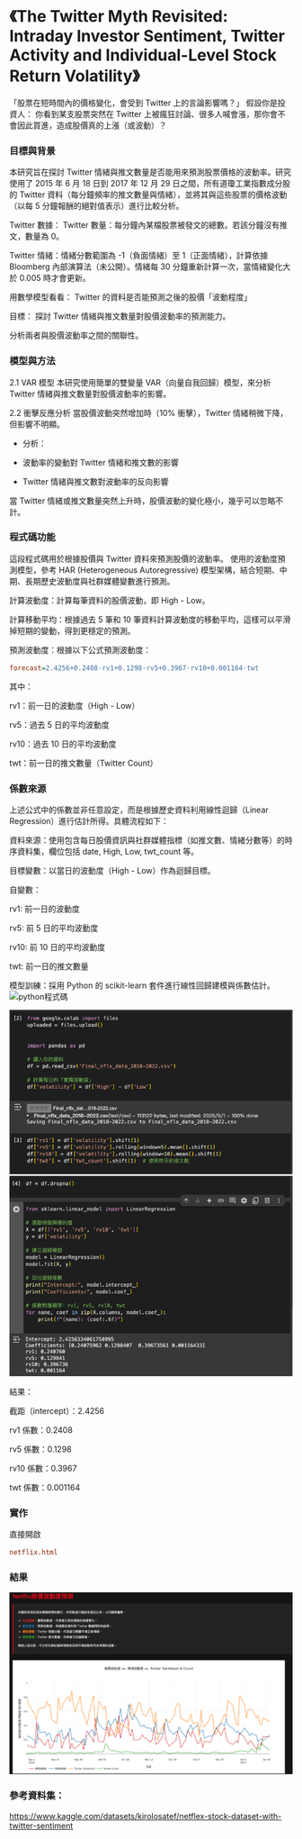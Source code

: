 # 《The Twitter Myth Revisited: Intraday Investor Sentiment, Twitter Activity and Individual-Level Stock Return Volatility》

「股票在短時間內的價格變化，會受到 Twitter 上的言論影響嗎？」
假設你是投資人：
你看到某支股票突然在 Twitter 上被瘋狂討論、很多人喊會漲，那你會不會因此買進，造成股價真的上漲（或波動）？

### 目標與背景

本研究旨在探討 Twitter 情緒與推文數量是否能用來預測股票價格的波動率。研究使用了 2015 年 6 月 18 日到 2017 年 12 月 29 日之間，所有道瓊工業指數成分股的 Twitter 資料（每分鐘頻率的推文數量與情緒），並將其與這些股票的價格波動（以每 5 分鐘報酬的絕對值表示）進行比較分析。

Twitter 數據：
Twitter 數量：每分鐘內某檔股票被發文的總數。若該分鐘沒有推文，數量為 0。

Twitter 情緒：情緒分數範圍為 -1（負面情緒）至 1（正面情緒），計算依據 Bloomberg 內部演算法（未公開）。情緒每 30 分鐘重新計算一次，當情緒變化大於 0.005 時才會更新。

用數學模型看看：
Twitter 的資料是否能預測之後的股價「波動程度」

目標：
探討 Twitter 情緒與推文數量對股價波動率的預測能力。

分析兩者與股價波動率之間的關聯性。

### 模型與方法

2.1 VAR 模型
本研究使用簡單的雙變量 VAR（向量自我回歸）模型，來分析 Twitter 情緒與推文數量對股價波動率的影響。

2.2 衝擊反應分析
當股價波動突然增加時（10% 衝擊），Twitter 情緒稍微下降，但影響不明顯。

- 分析：

- 波動率的變動對 Twitter 情緒和推文數的影響

- Twitter 情緒與推文數對波動率的反向影響

當 Twitter 情緒或推文數量突然上升時，股價波動的變化極小，幾乎可以忽略不計。

### 程式碼功能

這段程式碼用於根據股價與 Twitter 資料來預測股價的波動率。
使用的波動度預測模型，參考 HAR (Heterogeneous Autoregressive) 模型架構，結合短期、中期、長期歷史波動度與社群媒體變數進行預測。

計算波動度：計算每筆資料的股價波動，即 High - Low。

計算移動平均：根據過去 5 筆和 10 筆資料計算波動度的移動平均，這樣可以平滑掉短期的變動，得到更穩定的預測。

預測波動度：根據以下公式預測波動度：

```ini
forecast=2.4256+0.2408⋅rv1+0.1298⋅rv5+0.3967⋅rv10+0.001164⋅twt
```

其中：

rv1：前一日的波動度（High - Low）

rv5：過去 5 日的平均波動度

rv10：過去 10 日的平均波動度

twt：前一日的推文數量（Twitter Count）

### 係數來源

上述公式中的係數並非任意設定，而是根據歷史資料利用線性迴歸（Linear Regression）進行估計所得。具體流程如下：

資料來源：使用包含每日股價資訊與社群媒體指標（如推文數、情緒分數等）的時序資料集，欄位包括 date, High, Low, twt_count 等。

目標變數：以當日的波動度（High - Low）作為迴歸目標。

自變數：

rv1: 前一日的波動度

rv5: 前 5 日的平均波動度

rv10: 前 10 日的平均波動度

twt: 前一日的推文數量

模型訓練：採用 Python 的 scikit-learn 套件進行線性回歸建模與係數估計。
![python程式碼](https://colab.research.google.com/drive/1DSvQkgkvJ0Ig1Z_g9QrlBv2QdO7SmGzW?usp=sharing)

![Alt text](image.png)
![Alt text](image-1.png)

結果：

截距（intercept）：2.4256

rv1 係數：0.2408

rv5 係數：0.1298

rv10 係數：0.3967

twt 係數：0.001164

### 實作

直接開啟

```ini
netflix.html
```

### 結果

![Alt text](image-2.png)

### 參考資料集：

https://www.kaggle.com/datasets/kirolosatef/netflex-stock-dataset-with-twitter-sentiment
